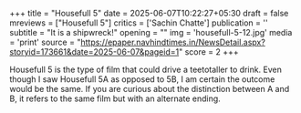 +++
title = "Housefull 5"
date = 2025-06-07T10:22:27+05:30
draft = false
mreviews = ["Housefull 5"]
critics = ['Sachin Chatte']
publication = ''
subtitle = "It is a shipwreck!"
opening = ""
img = 'housefull-5-12.jpg'
media = 'print'
source = "https://epaper.navhindtimes.in/NewsDetail.aspx?storyid=173661&date=2025-06-07&pageid=1"
score = 2
+++

Housefull 5 is the type of film that could drive a teetotaller to drink. Even though I saw Housefull 5A as opposed to 5B, I am certain the outcome would be the same. If you are curious about the distinction between A and B, it refers to the same film but with an alternate ending.
